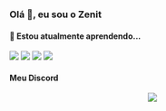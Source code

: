 ### Olá 👋, eu sou o Zenit

#### 🌱 Estou atualmente aprendendo...
<img src="https://img.shields.io/badge/HTML5-E34F26?style=for-the-badge&logo=html5&logoColor=white"/> <img src="https://img.shields.io/badge/CSS3-1572B6?style=for-the-badge&logo=css3&logoColor=white"/> <img src="https://img.shields.io/badge/JavaScript-F7DF1E?style=for-the-badge&logo=javascript&logoColor=black"/> <img src="https://img.shields.io/badge/Python-3776AB?style=for-the-badge&logo=python&logoColor=white"/> 

#### Meu Discord
<p align="center">
  <a href="https://discord.com/users/1223292397681643670"><img src="https://lanyard.cnrad.dev/api/1223292397681643670?idleMessage=Eu%20n%C3%A3o%20estou%20fazendo%20nada%20no%20momento"></a> <br/><br/>
</p> 
